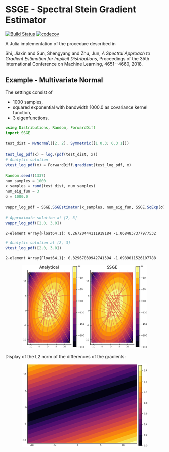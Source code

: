 # SSGE - Spectral Stein Gradient Estimator

[![Build Status](https://travis-ci.org/tpielok/SSGE.jl.svg?branch=master)](https://travis-ci.org/tpielok/SSGE.jl)
[![codecov](https://codecov.io/gh/tpielok/SSGE.JL/branch/master/graph/badge.svg)](https://codecov.io/gh/tpielok/SSGE.JL)


A Julia implementation of the procedure described in 

Shi, Jiaxin and Sun, Shengyang and Zhu, Jun,
*A Spectral Approach to Gradient Estimation for Implicit Distributions*,
Proceedings of the 35th International Conference on Machine Learning,
4651--4660,
2018.

## Example - Multivariate Normal

The settings consist of

* 1000 samples,
* squared exponential with bandwidth 1000.0 as covariance kernel function,
* 3 eigenfunctions.

```julia
using Distributions, Random, ForwardDiff
import SSGE

test_dist = MvNormal([2, 2], Symmetric([1 0.3; 0.3 1]))
    
test_log_pdf(x) = log.(pdf(test_dist, x))
# Analytic solution
∇test_log_pdf(x) = ForwardDiff.gradient(test_log_pdf, x)
    
Random.seed!(1337)
num_samples = 1000
x_samples = rand(test_dist, num_samples)
num_eig_fun = 3
σ = 1000.0

∇appr_log_pdf = SSGE.SSGEstimator(x_samples, num_eig_fun, SSGE.SqExp(σ))

# Approximate solution at [2, 3]
∇appr_log_pdf([2.0, 3.0])
```
`2-element Array{Float64,1}:
  0.26720444111919184
 -1.0684837377977532 `
```julia
# Analytic solution at [2, 3]
∇test_log_pdf([2.0, 3.0])
```
`2-element Array{Float64,1}:
  0.32967039942741394
 -1.0989011526107788
`


<p align="center">
<img width="400px" src="results/cmp_dir.png"/>
</p>

Display of the L2 norm of the differences of the gradients<!--- This is an HTML comment in Markdown , i.e.
$$||\nabla \log(q) - \tilde\nabla \log(q)||_2,$$
where $q \sim \mathcal{N}(\begin{bmatrix} 0 \\ 0 \end{bmatrix},
\begin{bmatrix} 1 & 0.3 \\ 0.3 & 1 \end{bmatrix})$ yields-->:

<p align="center">
<img width="400px" src="results/diff_dir_norm.png"/>
</p>